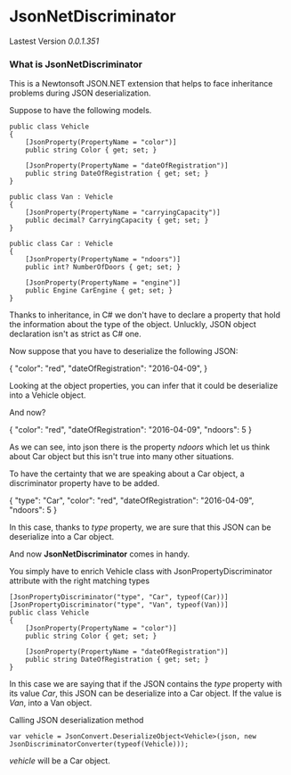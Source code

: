 # JsonNetDiscriminator

Lastest Version *0.0.1.351*

### What is JsonNetDiscriminator

This is a Newtonsoft JSON.NET extension that helps to face inheritance problems during JSON deserialization.

Suppose to have the following models.

    public class Vehicle
    {
        [JsonProperty(PropertyName = "color")]
        public string Color { get; set; }

        [JsonProperty(PropertyName = "dateOfRegistration")]
        public string DateOfRegistration { get; set; }
    }
    
    public class Van : Vehicle
    {
        [JsonProperty(PropertyName = "carryingCapacity")]
        public decimal? CarryingCapacity { get; set; }
    }
    
    public class Car : Vehicle
    {
        [JsonProperty(PropertyName = "ndoors")]
        public int? NumberOfDoors { get; set; }

        [JsonProperty(PropertyName = "engine")]
        public Engine CarEngine { get; set; }
    }
    
Thanks to inheritance, in C# we don't have to declare a property that hold the information about the type of the object. 
Unluckly, JSON object declaration isn't as strict as C# one.

Now suppose that you have to deserialize the following JSON:

{
	"color": "red",
	"dateOfRegistration": "2016-04-09",
}

Looking at the object properties, you can infer that it could be deserialize into a Vehicle object.

And now?

{
	"color": "red",
	"dateOfRegistration": "2016-04-09",
	"ndoors": 5
}

As we can see, into json there is the property *ndoors* which let us think about Car object but this isn't true into many other situations.

To have the certainty that we are speaking about a Car object, a discriminator property have to be added.

{
	"type": "Car",
	"color": "red",
	"dateOfRegistration": "2016-04-09",
	"ndoors": 5
}

In this case, thanks to *type* property, we are sure that this JSON can be deserialize into a Car object.


And now **JsonNetDiscriminator** comes in handy.

You simply have to enrich Vehicle class with JsonPropertyDiscriminator attribute with the right matching types

    [JsonPropertyDiscriminator("type", "Car", typeof(Car))]
    [JsonPropertyDiscriminator("type", "Van", typeof(Van))]
    public class Vehicle
    {
        [JsonProperty(PropertyName = "color")]
        public string Color { get; set; }

        [JsonProperty(PropertyName = "dateOfRegistration")]
        public string DateOfRegistration { get; set; }
    }
    
In this case we are saying that if the JSON contains the *type* property with its value *Car*, this JSON can be deserialize into a Car object. If the value is *Van*, into a Van object.

Calling JSON deserialization method

    var vehicle = JsonConvert.DeserializeObject<Vehicle>(json, new JsonDiscriminatorConverter(typeof(Vehicle)));
    
*vehicle* will be a Car object.